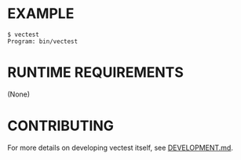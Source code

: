 # EXAMPLE

```console
$ vectest
Program: bin/vectest
```

# RUNTIME REQUIREMENTS

(None)

# CONTRIBUTING

For more details on developing vectest itself, see [DEVELOPMENT.md](DEVELOPMENT.md).
